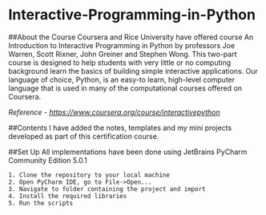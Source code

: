 # Interactive-Programming-in-Python

##About the Course
Coursera and Rice University have offered course An Introduction to Interactive Programming in Python by professors Joe Warren, Scott Rixner, John Greiner and Stephen Wong.
This two-part course is designed to help students with very little or no computing background learn the basics of building simple interactive applications. Our language of 
choice, Python, is an easy-to learn, high-level computer language that is used in many of the computational courses offered on Coursera.

*Reference - https://www.coursera.org/course/interactivepython*


##Contents
I have added the notes, templates and my mini projects developed as part of this certification course.

##Set Up
All implementations have been done using JetBrains PyCharm Community Edition 5.0.1

	1. Clone the repository to your local machine
	2. Open PyCharm IDE, go to File->Open...
	3. Navigate to folder containing the project and import
	4. Install the required libraries
	5. Run the scripts